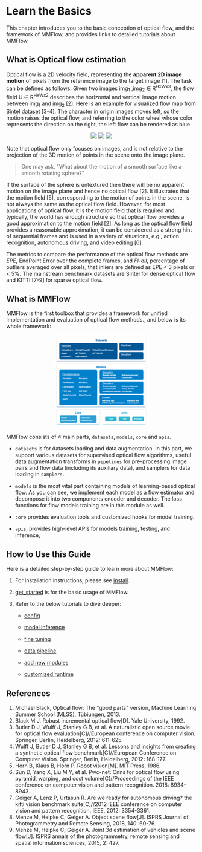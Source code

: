 # Learn the Basics

This chapter introduces you to the basic conception of optical flow, and the framework of
MMFlow, and provides links to detailed tutorials about MMFlow.

## What is Optical flow estimation

Optical flow is a 2D velocity field, representing the **apparent 2D image motion** of pixels from the reference image to the target image [1].
The task can be defined as follows: Given two images img<sub>1</sub> ,img<sub>2</sub> ∈ R<sup>HxWx3</sup>,
the flow field U ∈ R<sup>HxWx2</sup> describes the horizontal and vertical image motion between img<sub>1</sub> and img<sub>2</sub> [2].
Here is an example for visualized flow map from [Sintel dataset](http://sintel.is.tue.mpg.de/) [3-4]. The character in origin images moves left,
so the motion raises the optical flow, and referring to the color wheel whose color represents the direction on the right, the left flow can be rendered
as blue.

<div align=center>
<img src="https://raw.githubusercontent.com/open-mmlab/mmflow/e9ffff6a01dc8a4770871e5ece05637c7893da8a/demo/frames.gif" width=30%/> <img src="https://raw.githubusercontent.com/open-mmlab/mmflow/e9ffff6a01dc8a4770871e5ece05637c7893da8a/demo/frame_gt.png" width=30%/> <img src="https://raw.githubusercontent.com/open-mmlab/mmflow/e9ffff6a01dc8a4770871e5ece05637c7893da8a/resources/color_wheel.png" width=8%/>
</div>

Note that optical flow only focuses on images, and is not relative to the projection of the 3D motion of points
in the scene onto the image plane.

>One may ask, "What about the motion of a smooth surface like a smooth rotating sphere?"

If the surface of the sphere is untextured then there will be no apparent motion on the image plane and hence no optical flow [2].
It illustrates that the motion field [5], corresponding to the motion of points in the scene,
is not always the same as the optical flow field. However, for most applications of optical flow,
it is the motion field that is required and, typically, the world has enough structure so that optical flow
provides a good approximation to the motion field [2]. As long as the optical flow field provides a reasonable approximation,
it can be considered as a strong hint of sequential frames and is used in a variety of situations, e.g., action recognition,
autonomous driving, and video editing [6].

The metrics to compare the performance of the optical flow methods are *EPE*, EndPoint Error over the complete frames,
and *Fl-all*, percentage of outliers averaged over all pixels, that inliers are defined as EPE < 3 pixels or < 5%.
The mainstream benchmark datasets are Sintel for dense optical flow and KITTI [7-9] for sparse optical flow.

## What is MMFlow

MMFlow is the first toolbox that provides a framework for unified implementation and evaluation of optical flow methods.,
and below is its whole framework:

<div align=center>
<img src="https://raw.githubusercontent.com/open-mmlab/mmflow/e9ffff6a01dc8a4770871e5ece05637c7893da8a/resources/mmflow_framework.png" width=50%/>
</div>

MMFlow consists of 4 main parts, `datasets`, `models`, `core` and `apis`.

- `datasets` is for datasets loading and data augmentation. In this part,
we support various datasets for supervised optical flow algorithms,
useful data augmentation transforms in `pipelines` for pre-processing image pairs
and flow data (including its auxiliary data), and samplers for data loading in `samplers`.

- `models` is the most vital part containing models of learning-based optical flow.
As you can see, we implement each model as a flow estimator and decompose it into two components encoder and decoder.
The loss functions for flow models training are in this module as well.

- `core` provides evaluation tools and customized hooks for model training.

- `apis`, provides high-level APIs for models training, testing, and inference,

## How to Use this Guide

Here is a detailed step-by-step guide to learn more about MMFlow:

1. For installation instructions, please see [install](install.md).

2. [get_started](getting_started.md) is for the basic usage of MMFlow.

3. Refer to the below tutorials to dive deeper:

   - [config](tutorials/0_config.md)

   - [model inference](tutorials/1_inference.md)

   - [fine tuning](tutorials/2_finetune.md)

   - [data pipeline](tutorials/3_data_pipeline.md)

   - [add new modules](tutorials/4_new_modules.md)

   - [customized runtime](tutorials/5_customize_runtime.md)

## References

1. Michael Black, Optical flow: The "good parts" version, Machine Learning Summer School (MLSS), Tübiungen, 2013.
2. Black M J. Robust incremental optical flow[D]. Yale University, 1992.
3. Butler D J, Wulff J, Stanley G B, et al. A naturalistic open source movie for optical flow evaluation[C]//European conference on computer vision. Springer, Berlin, Heidelberg, 2012: 611-625.
4. Wulff J, Butler D J, Stanley G B, et al. Lessons and insights from creating a synthetic optical flow benchmark[C]//European Conference on Computer Vision. Springer, Berlin, Heidelberg, 2012: 168-177.
5. Horn B, Klaus B, Horn P. Robot vision[M]. MIT Press, 1986.
6. Sun D, Yang X, Liu M Y, et al. Pwc-net: Cnns for optical flow using pyramid, warping, and cost volume[C]//Proceedings of the IEEE conference on computer vision and pattern recognition. 2018: 8934-8943.
7. Geiger A, Lenz P, Urtasun R. Are we ready for autonomous driving? the kitti vision benchmark suite[C]//2012 IEEE conference on computer vision and pattern recognition. IEEE, 2012: 3354-3361.
8. Menze M, Heipke C, Geiger A. Object scene flow[J]. ISPRS Journal of Photogrammetry and Remote Sensing, 2018, 140: 60-76.
9. Menze M, Heipke C, Geiger A. Joint 3d estimation of vehicles and scene flow[J]. ISPRS annals of the photogrammetry, remote sensing and spatial information sciences, 2015, 2: 427.
